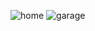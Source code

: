 ![home](https://github.com/dmitruz/my-garage/assets/46353626/80d15140-967c-436a-926d-7bcc2ab26562)
![garage](https://github.com/dmitruz/my-garage/assets/46353626/18465430-4863-4618-afe8-3fe5e2627c3d)
